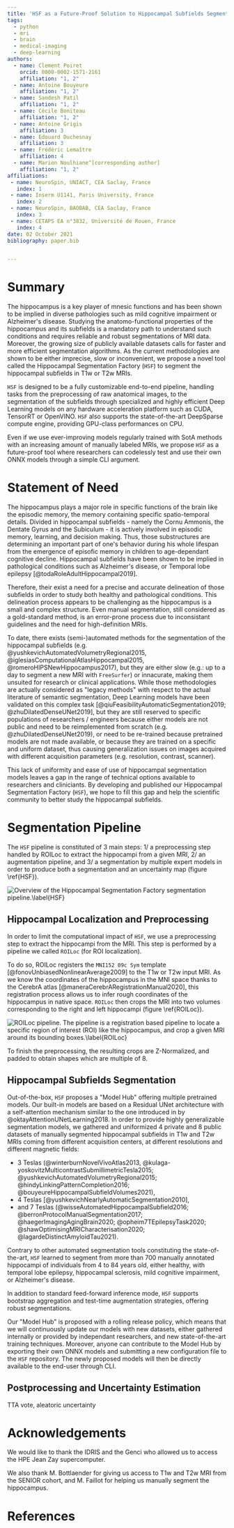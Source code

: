 ```yaml
---
title: 'HSF as a Future-Proof Solution to Hippocampal Subfields Segmentation in MRI'
tags:
  - python
  - mri
  - brain
  - medical-imaging
  - deep-learning
authors:
  - name: Clement Poiret
    orcid: 0000-0002-1571-2161
    affiliation: "1, 2"
  - name: Antoine Bouyeure
    affiliation: "1, 2"
  - name: Sandesh Patil
    affiliation: "1, 2"
  - name: Cécile Boniteau
    affiliation: "1, 2"
  - name: Antoine Grigis
    affiliation: 3
  - name: Edouard Duchesnay
    affiliation: 3
  - name: Frédéric Lemaître
    affiliation: 4
  - name: Marion Noulhiane^[corresponding author]
    affiliation: "1, 2"
affiliations:
 - name: NeuroSpin, UNIACT, CEA Saclay, France
   index: 1
 - name: Inserm U1141, Paris University, France
   index: 2
 - name: NeuroSpin, BAOBAB, CEA Saclay, France
   index: 3
 - name: CETAPS EA n°3832, Université de Rouen, France
   index: 4  
date: 02 October 2021
bibliography: paper.bib


---
```


# Summary

The hippocampus is a key player of mnesic functions and has been shown to be implied in diverse pathologies such as mild cognitive impairment or Alzheimer's disease. Studying the anatomo-functional properties of the hippocampus and its subfields is a mandatory path to understand such conditions and requires reliable and robust segmentations of MRI data. Moreover, the growing size of publicly available datasets calls for faster and more efficient segmentation algorithms. As the current methodologies are shown to be either imprecise, slow or inconvenient, we propose a novel tool called the Hippocampal Segmentation Factory (`HSF`) to segment the hippocampal subfields in T1w or T2w MRIs.

`HSF` is designed to be a fully customizable end-to-end pipeline, handling tasks from the preprocessing of raw anatomical images, to the segmentation of the subfields through specialized and highly efficient Deep Learning models on any hardware acceleration platform such as CUDA, TensorRT or OpenVINO. `HSF` also supports the state-of-the-art DeepSparse compute engine, providing GPU-class performances on CPU.

Even if we use ever-improving models regularly trained with SotA methods with an increasing amount of manually labeled MRIs, we propose `HSF` as a future-proof tool where researchers can codelessly test and use their own ONNX models through a simple CLI argument.

# Statement of Need

The hippocampus plays a major role in specific functions of the brain like the episodic memory, the memory containing specific spatio-temporal details. Divided in hippocampal subfields - namely the Cornu Ammonis, the Dentate Gyrus and the Subiculum - it is actively involved in episodic memory, learning, and decision making. Thus, those substructures are determining an important part of one's behavior during his whole lifespan from the emergence of episofic memory in children to age-dependant cognitive decline. Hippocampal subfields have been shown to be implied in pathological conditions such as Alzheimer's disease, or Temporal lobe epilepsy [@todaRoleAdultHippocampal2019].

Therefore, their exist a need for a precise and accurate delineation of those subfields in order to study both healthy and pathological conditions. This delineation process appears to be challenging as the hippocampus is a small and complex structure. Even manual segmentation, still considered as a gold-standard method, is an error-prone process due to inconsistant guidelines and the need for high-definition MRIs.

To date, there exists (semi-)automated methods for the segmentation of the hippocampal subfields (e.g. @yushkevichAutomatedVolumetryRegional2015, @iglesiasComputationalAtlasHippocampal2015, @romeroHIPSNewHippocampus2017), but they are either slow (e.g.: up to a day to segment a new MRI with `FreeSurfer`) or innacurate, making them unsuited for research or clinical applications. While those methodologies are actually considered as "legacy methods" with respect to the actual literature of semantic segmentation, Deep Learning models have been validated on this complex task [@qiuFeasibilityAutomaticSegmentation2019; @zhuDilatedDenseUNet2019], but they are still reserved to specific populations of researchers / engineers because either models are not public and need to be reimplemented from scratch (e.g. @zhuDilatedDenseUNet2019), or need to be re-trained because pretrained models are not made available, or because they are trained on a specific and uniform dataset, thus causing generalization issues on images acquired with different acquisition parameters (e.g. resolution, contrast, scanner).

This lack of uniformity and ease of use of hippocampal segmentation models leaves a gap in the range of technical options available to researchers and cliniciants. By developing and published our Hippocampal Segmentation Factory (`HSF`), we hope to fill this gap and help the scientific community to better study the hippocampal subfields.

# Segmentation Pipeline

The `HSF` pipeline is constituted of 3 main steps: 1/ a preprocessing step handled by ROILoc to extract the hippocampi from a given MRI, 2/ an augmentation pipeline, and 3/ a segmentation by multiple expert models in order to produce both a segmentation and an uncertainty map (figure \ref{HSF}).

![Overview of the Hippocampal Segmentation Factory segmentation pipeline.\label{HSF}](figures/hsf.png)

## Hippocampal Localization and Preprocessing

In order to limit the computational impact of `HSF`, we use a preprocessing step to extract the hippocampi from the MRI. This step is performed by a pipeline we called `ROILoc` (for ROI localization).

To do so, ROILoc registers the `MNI152 09c Sym` template [@fonovUnbiasedNonlinearAverage2009] to the T1w or T2w input MRI. As we know the coordinates of the hippocampus in the MNI space thanks to the CerebrA atlas [@maneraCerebrARegistrationManual2020], this registration process allows us to infer rough coordinates of the hippocampus in native space. `ROILoc` then crops the MRI into two volumes corresponding to the right and left hippocampi (figure \ref{ROILoc}).

![ROILoc pipeline. The pipeline is a registration based pipeline to locate a specific region of interest (ROI) like the hippocampus, and crop a given MRI around its bounding boxes.\label{ROILoc}](figures/roiloc.png)

To finish the preprocessing, the resulting crops are Z-Normalized, and padded to obtain shapes which are multiple of 8.

## Hippocampal Subfields Segmentation

Out-of-the-box, `HSF` proposes a "Model Hub" offering multiple pretrained models. Our built-in models are based on a Residual UNet architecture with a self-attention mechanism similar to the one introduced in by @oktayAttentionUNetLearning2018. In order to provide highly generalizable segmentation models, we gathered and uniformized 4 private and 8 public datasets of manually segmented hippocampal subfields in T1w and T2w MRIs coming from different acquisition centers, at different resolutions and different magnetic fields:

* 3 Teslas (@winterburnNovelVivoAtlas2013, @kulaga-yoskovitzMulticontrastSubmillimetricTesla2015; @yushkevichAutomatedVolumetryRegional2015; @hindyLinkingPatternCompletion2016; @bouyeureHippocampalSubfieldVolumes2021),
* 4 Teslas [@yushkevichNearlyAutomaticSegmentation2010],
* and 7 Teslas (@wisseAutomatedHippocampalSubfield2016; @berronProtocolManualSegmentation2017; @haegerImagingAgingBrain2020; @opheim7TEpilepsyTask2020; @shawOptimisingMRICharacterisation2020; @lagardeDistinctAmyloidTau2021).

Contrary to other automated segmentation tools constituting the state-of-the-art, `HSF` learned to segment from more than 700 manually annotated hippocampi of individuals from 4 to 84 years old, either healthy, with temporal lobe epilepsy, hippocampal sclerosis, mild cognitive impairment, or Alzheimer's disease.

In addition to standard feed-forward inference mode, `HSF` supports bootstrap aggregation and test-time augmentation strategies, offering robust segmentations.

Our "Model Hub" is proposed with a rolling release policy, which means that we will continuously update our models with new datasets, either gathered internally or provided by independant researchers, and new state-of-the-art training techniques. Moreover, anyone can contribute to the Model Hub by exporting their own ONNX models and submitting a new configuration file to the `HSF` repository. The newly proposed models will then be directly available to the end-user through CLI.

## Postprocessing and Uncertainty Estimation

TTA vote, aleatoric uncertainty

# Acknowledgements

We would like to thank the IDRIS and the Genci who allowed us to access the HPE Jean Zay supercomputer.

We also thank M. Bottlaender for giving us access to T1w and T2w MRI from the SENIOR cohort, and M. Faillot for helping us manually segment the hippocampus.

# References
